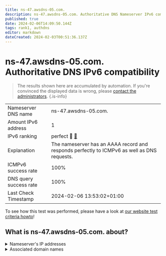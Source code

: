 ```yaml
---
title: ns-47.awsdns-05.com.
description: ns-47.awsdns-05.com. Authoritative DNS Nameserver IPv6 compatibility
published: true
date: 2024-02-06T14:09:50.144Z
tags: rank1, authdns
editor: markdown
dateCreated: 2024-02-03T00:51:36.137Z
---
```


# ns-47.awsdns-05.com. Authoritative DNS IPv6 compatibility

> The results shown here are accumulated by automation. If you're convinced the displayed data is wrong, please [contact the administrators](/howto/chat). 
{.is-info}




|   |   |
| - | - |
| Nameserver DNS name | ns-47.awsdns-05.com.
| Amount IPv6 address | 1
| IPv6 ranking | perfect :1st_place_medal: [🔗](/howto/ranking) |
| Explanation | The nameserver has an AAAA record and responds perfectly to ICMPv6 as well as DNS requests. |
| ICMPv6 success rate | 100%|
| DNS query success rate | 100% |
| Last Check Timestamp | 2024-02-06 13:53:02+01:00 |

To see how this test was performed, please have a look at [our website test criteria howto](/howto/testcriteria/authdns)!


## What is ns-47.awsdns-05.com. about?




<details>
<summary>Nameserver's IP addresses</summary>

2600:9000:5300:2f00::1

</details>



<details>
<summary>Associated domain names</summary>

edition.cnn.com

</details>
